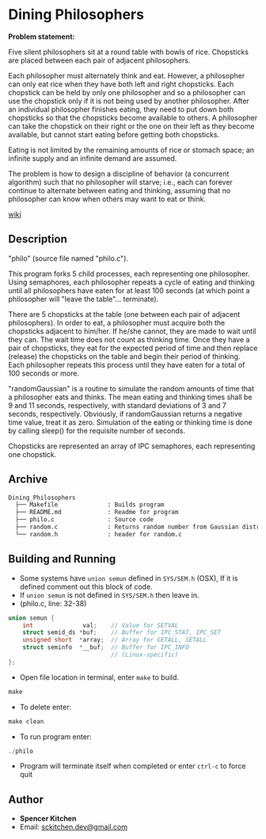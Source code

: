 # Dining Philosophers

**Problem statement:**

Five silent philosophers sit at a round table with bowls of rice. Chopsticks are placed between each pair of adjacent philosophers.

Each philosopher must alternately think and eat. However, a philosopher can only eat rice when they have both left and right chopsticks. Each chopstick can be held by only one philosopher and so a philosopher can use the chopstick only if it is not being used by another philosopher. After an individual philosopher finishes eating, they need to put down both chopsticks so that the chopsticks become available to others. A philosopher can take the chopstick on their right or the one on their left as they become available, but cannot start eating before getting both chopsticks.

Eating is not limited by the remaining amounts of rice or stomach space; an infinite supply and an infinite demand are assumed.

The problem is how to design a discipline of behavior (a concurrent algorithm) such that no philosopher will starve; i.e., each can forever continue to alternate between eating and thinking, assuming that no philosopher can know when others may want to eat or think.

[wiki](https://en.wikipedia.org/wiki/Dining_philosophers_problem)

## Description

"philo" (source file named "philo.c").

This program forks 5 child processes, each representing one philosopher. Using semaphores, each philosopher repeats a cycle of eating and thinking until all philosophers have eaten for at least 100 seconds (at which point a philosopher will "leave the table"... terminate).

There are 5 chopsticks at the table (one between each pair of adjacent philosophers). In order to eat, a philosopher must acquire both the chopsticks adjacent to him/her. If he/she cannot, they are made to wait until they can. The wait time does not count as thinking time. Once they have a pair of chopsticks, they eat for the expected period of time and then replace (release) the chopsticks on the table and begin their period of thinking. Each philosopher repeats this process until they have eaten for a total of 100 seconds or more.

"randomGaussian" is a routine to simulate the random amounts of time that a philosopher eats and thinks. The mean eating and thinking times shall be 9 and 11 seconds, respectively, with standard deviations of 3 and 7 seconds, respectively. Obviously, if randomGaussian returns a negative time value, treat it as zero. Simulation of the eating or thinking time is done by calling sleep() for the requisite number of seconds.

Chopsticks are represented an array of IPC semaphores, each representing one chopstick.

## Archive

```txt
Dining_Philosophers
  ├── Makefile              : Builds program
  ├── README.md             : Readme for program
  ├── philo.c               : Source code
  ├── random.c              : Returns random number from Gaussian distribution
  └── random.h              : header for random.c
```

## Building and Running

* Some systems have `union semun` defined in `SYS/SEM.h` (OSX), If it is defined comment out this block of code.
* If `union semun` is not defined in `SYS/SEM.h` then leave in.
* (philo.c, line: 32-38)

```c
union semun {
    int              val;    // Value for SETVAL 
    struct semid_ds *buf;    // Buffer for IPC_STAT, IPC_SET 
    unsigned short  *array;  // Array for GETALL, SETALL 
    struct seminfo  *__buf;  // Buffer for IPC_INFO
                             // (Linux-specific) 
};
```

* Open file location in terminal, enter `make` to build.

```c
make
```

* To delete enter:

```c
make clean
```

* To run program enter:

```c
./philo
```

* Program will terminate itself when completed or enter `ctrl-c` to force quit

## Author

* **Spencer Kitchen**
* Email: <sckitchen.dev@gmail.com>
